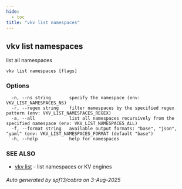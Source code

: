 ```yaml
---
hide:
  - toc
title: "vkv list namespaces"
---
```

## vkv list namespaces

list all namespaces

```
vkv list namespaces [flags]
```

### Options

```
  -n, --ns string       specify the namespace (env: VKV_LIST_NAMESPACES_NS)
  -r, --regex string    filter namespaces by the specified regex pattern (env: VKV_LIST_NAMESPACES_REGEX)
  -a, --all             list all namespaces recursively from the specified namespace (env: VKV_LIST_NAMESPACES_ALL)
  -f, --format string   available output formats: "base", "json", "yaml" (env: VKV_LIST_NAMESPACES_FORMAT (default "base")
  -h, --help            help for namespaces
```

### SEE ALSO

* [vkv list](vkv_list.md)	 - list namespaces or KV engines

###### Auto generated by spf13/cobra on 3-Aug-2025
